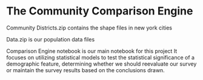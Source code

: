 # The Community Comparison Engine
Community Districts.zip contains the shape files in new york cities

Data.zip is our population data files

Comparison Engine notebook is our main notebook for this project
It focuses on utilizing statistical models to test the statistical significance of a demographic feature, determining whether we should reevaluate our survey or maintain the survey results based on the conclusions drawn.
